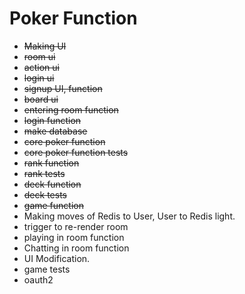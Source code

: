# Poker Function

- ~~Making UI~~
- ~~room ui~~
- ~~action ui~~
- ~~login ui~~
- ~~signup UI, function~~
- ~~board ui~~
- ~~entering room function~~
- ~~login function~~
- ~~make database~~
- ~~core poker function~~
- ~~core poker function tests~~
- ~~rank function~~
- ~~rank tests~~
- ~~deck function~~
- ~~deck tests~~
- ~~game function~~
- Making moves of Redis to User, User to Redis light.
- trigger to re-render room
- playing in room function
- Chatting in room function
- UI Modification.
- game tests
- oauth2
